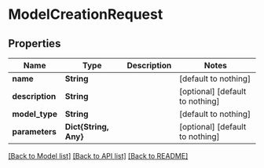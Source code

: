 # ModelCreationRequest


## Properties
Name | Type | Description | Notes
------------ | ------------- | ------------- | -------------
**name** | **String** |  | [default to nothing]
**description** | **String** |  | [optional] [default to nothing]
**model_type** | **String** |  | [default to nothing]
**parameters** | **Dict{String, Any}** |  | [optional] [default to nothing]


[[Back to Model list]](../README.md#models) [[Back to API list]](../README.md#api-endpoints) [[Back to README]](../README.md)


